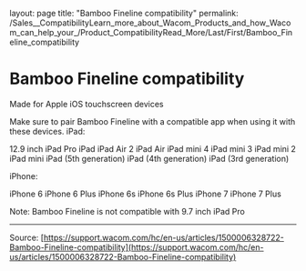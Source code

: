 layout: page
title: "Bamboo Fineline compatibility"
permalink: /Sales__CompatibilityLearn_more_about_Wacom_Products_and_how_Wacom_can_help_your_/Product_CompatibilityRead_More/Last/First/Bamboo_Fineline_compatibility

# Bamboo Fineline compatibility

Made for Apple iOS touchscreen devices


Make sure to pair Bamboo Fineline with a compatible app when using it with these devices.
iPad:

12.9 inch iPad Pro
iPad
iPad Air 2
iPad Air
iPad mini 4
iPad mini 3
iPad mini 2
iPad mini
iPad (5th generation)
iPad (4th generation)
iPad (3rd generation)

iPhone:

iPhone 6
iPhone 6 Plus
iPhone 6s
iPhone 6s Plus
iPhone 7
iPhone 7 Plus

Note: Bamboo Fineline is not compatible with 9.7 inch iPad Pro

---
Source: [https://support.wacom.com/hc/en-us/articles/1500006328722-Bamboo-Fineline-compatibility](https://support.wacom.com/hc/en-us/articles/1500006328722-Bamboo-Fineline-compatibility)
